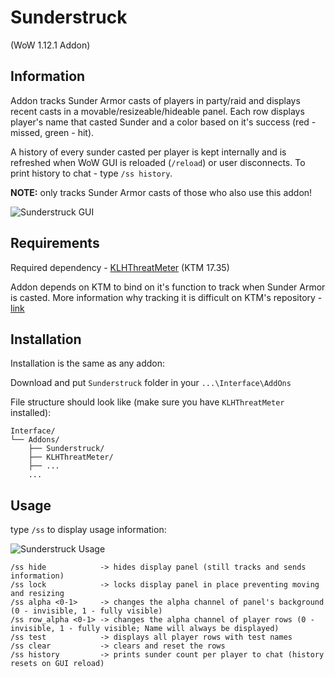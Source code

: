# Sunderstruck
(WoW 1.12.1 Addon)

## Information

Addon tracks Sunder Armor casts of players in party/raid and displays recent casts in a movable/resizeable/hideable panel. Each row displays player's name that casted Sunder and a color based on it's success (red - missed, green - hit).

A history of every sunder casted per player is kept internally and is refreshed when WoW GUI is reloaded (`/reload`) or user disconnects. To print history to chat - type `/ss history`.

**NOTE:** only tracks Sunder Armor casts of those who also use this addon!

![Sunderstruck GUI](https://i.imgur.com/E5C0EqI.gif)

## Requirements

Required dependency - [KLHThreatMeter](https://github.com/Linae-Kronos/KLH-Threat-Meter-17.35) (KTM 17.35)

Addon depends on KTM to bind on it's function to track when Sunder Armor is casted.
More information why tracking it is difficult on KTM's repository - [link](https://raw.githubusercontent.com/Linae-Kronos/KLH-Threat-Meter-17.35/master/KTM%2017.35/KLHThreatMeter/Readme/Warriors%20-%20Read%20Me!.txt)

## Installation

Installation is the same as any addon:

Download and put `Sunderstruck` folder in your `...\Interface\AddOns`

File structure should look like (make sure you have `KLHThreatMeter` installed):

```
Interface/
└── Addons/
    ├── Sunderstruck/
    ├── KLHThreatMeter/
    ├── ...
    ...
```

## Usage

type `/ss` to display usage information:

![Sunderstruck Usage](https://i.imgur.com/MA00COd.png)

```
/ss hide            -> hides display panel (still tracks and sends information)
/ss lock            -> locks display panel in place preventing moving and resizing
/ss alpha <0-1>     -> changes the alpha channel of panel's background (0 - invisible, 1 - fully visible)
/ss row_alpha <0-1> -> changes the alpha channel of player rows (0 - invisible, 1 - fully visible; Name will always be displayed)
/ss test            -> displays all player rows with test names
/ss clear           -> clears and reset the rows
/ss history         -> prints sunder count per player to chat (history resets on GUI reload)
```
